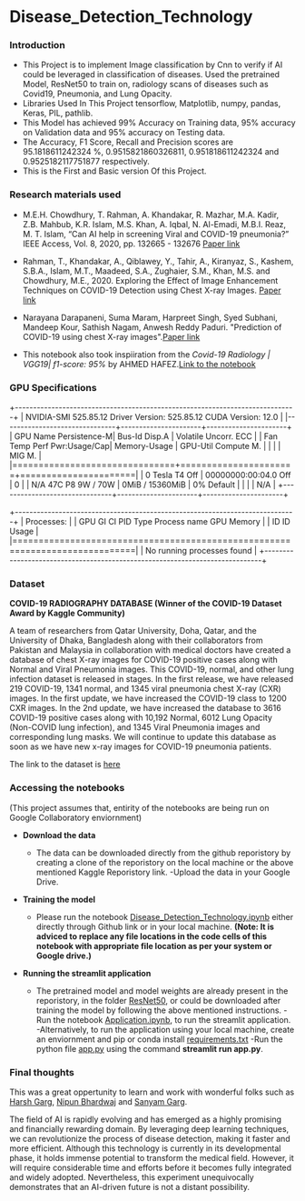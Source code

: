 # Disease_Detection_Technology

### Introduction

* This Project is to implement Image classification by Cnn to verify if AI could be leveraged in classification of diseases. Used the pretrained Model, ResNet50 to train on, radiology scans of diseases such as Covid19, Pneumonia, and Lung Opacity.
* Libraries Used In This Project tensorflow, Matplotlib, numpy, pandas, Keras, PIL, pathlib.
* This Model has achieved 99% Accuracy on Training data, 95% accuracy on Validation data and 95% accuracy on Testing data.
* The Accuracy, F1 Score, Recall and Precision scores are 95.1818611242324 %, 0.9515821860326811, 0.951818611242324 and 0.9525182117751877 respectively.
* This is the First and Basic version Of this Project.

### Research materials used

* M.E.H. Chowdhury, T. Rahman, A. Khandakar, R. Mazhar, M.A. Kadir, Z.B. Mahbub, K.R. Islam, M.S. Khan, A. Iqbal, N. Al-Emadi, M.B.I. Reaz, M. T. Islam, “Can AI help in screening Viral and COVID-19 pneumonia?” IEEE Access, Vol. 8, 2020, pp. 132665 - 132676 [Paper link](https://ieeexplore.ieee.org/document/9144185)

* Rahman, T., Khandakar, A., Qiblawey, Y., Tahir, A., Kiranyaz, S., Kashem, S.B.A., Islam, M.T., Maadeed, S.A., Zughaier, S.M., Khan, M.S. and Chowdhury, M.E., 2020. Exploring the Effect of Image Enhancement Techniques on COVID-19 Detection using Chest X-ray Images. [Paper link](https://www.sciencedirect.com/science/article/pii/S001048252100113X)

* Narayana Darapaneni, Suma Maram, Harpreet Singh, Syed Subhani, Mandeep Kour, Sathish Nagam, Anwesh Reddy Paduri. "Prediction of COVID-19 using chest X-ray images".[Paper link](https://arxiv.org/abs/2204.03849v1)

* This notebook also took inspiiration from the *Covid-19 Radiology | VGG19| f1-score: 95%* by AHMED HAFEZ.[Link to the notebook](https://www.kaggle.com/code/ahmedtronic/covid-19-radiology-vgg19-f1-score-95)

### GPU Specifications
+-----------------------------------------------------------------------------+
| NVIDIA-SMI 525.85.12    Driver Version: 525.85.12    CUDA Version: 12.0     |
|-------------------------------+----------------------+----------------------+
| GPU  Name        Persistence-M| Bus-Id        Disp.A | Volatile Uncorr. ECC |
| Fan  Temp  Perf  Pwr:Usage/Cap|         Memory-Usage | GPU-Util  Compute M. |
|                               |                      |               MIG M. |
|===============================+======================+======================|
|   0  Tesla T4            Off  | 00000000:00:04.0 Off |                    0 |
| N/A   47C    P8     9W /  70W |      0MiB / 15360MiB |      0%      Default |
|                               |                      |                  N/A |
+-------------------------------+----------------------+----------------------+
                                                                               
+-----------------------------------------------------------------------------+
| Processes:                                                                  |
|  GPU   GI   CI        PID   Type   Process name                  GPU Memory |
|        ID   ID                                                   Usage      |
|=============================================================================|
|  No running processes found                                                 |
+-----------------------------------------------------------------------------+

### Dataset

**COVID-19 RADIOGRAPHY DATABASE (Winner of the COVID-19 Dataset Award by Kaggle Community)**

A team of researchers from Qatar University, Doha, Qatar, and the University of Dhaka, Bangladesh along with their collaborators from Pakistan and Malaysia in collaboration with medical doctors have created a database of chest X-ray images for COVID-19 positive cases along with Normal and Viral Pneumonia images. This COVID-19, normal, and other lung infection dataset is released in stages. In the first release, we have released 219 COVID-19, 1341 normal, and 1345 viral pneumonia chest X-ray (CXR) images. In the first update, we have increased the COVID-19 class to 1200 CXR images. In the 2nd update, we have increased the database to 3616 COVID-19 positive cases along with 10,192 Normal, 6012 Lung Opacity (Non-COVID lung infection), and 1345 Viral Pneumonia images and corresponding lung masks. We will continue to update this database as soon as we have new x-ray images for COVID-19 pneumonia patients.

The link to the dataset is [here](https://www.kaggle.com/datasets/tawsifurrahman/covid19-radiography-database)

### Accessing the notebooks

(This project assumes that, entirity of the notebooks are being run on Google Collaboratory enviornment)

* **Download the data**
    - The data can be downloaded directly from the github reporistory by creating a clone of the reporistory on the local machine or the above mentioned Kaggle Reporistory link.
    -Upload the data in your Google Drive.

* **Training the model**
    - Please run the notebook [Disease_Detection_Technology.ipynb](https://github.com/KT2001/Disease_Detection_Technology/blob/master/DDT_Transfer_learning_Tensorflow.ipynb) either directly through Github link or in your local machine.
**(Note: It is adviced to replace any file locations in the code cells of this notebook with appropriate file location as per your system or Google drive.)**

* **Running the streamlit application** 
    - The pretrained model and model weights are already present in the reporistory, in the folder [ResNet50](https://github.com/KT2001/Disease_Detection_Technology/tree/master/ResNet50), or could be downloaded after training the model by following the above mentioned instructions.
    -Run the notebook [Application.ipynb](https://github.com/KT2001/Disease_Detection_Technology/blob/master/Application.ipynb), to run the streamlit application.
    -Alternatively, to run the application using your local machine, create an enviornment and  pip or conda install [requirements.txt](https://github.com/KT2001/Disease_Detection_Technology/blob/master/requirements.txt)
    -Run the python file [app.py](https://github.com/KT2001/Disease_Detection_Technology/blob/master/app.py) using the command **streamlit run app.py**.

### Final thoughts

This was a great oppertunity to learn and work with wonderful folks such as [Harsh Garg](https://www.linkedin.com/in/iofficialharshgarg/), [Nipun Bhardwaj](https://github.com/Nipun-Bhardwaj) and [Sanyam Garg](https://www.linkedin.com/in/sanyam-garg-2767a41b1/). 

The field of AI is rapidly evolving and has emerged as a highly promising and financially rewarding domain. By leveraging deep learning techniques, we can revolutionize the process of disease detection, making it faster and more efficient. Although this technology is currently in its developmental phase, it holds immense potential to transform the medical field. However, it will require considerable time and efforts before it becomes fully integrated and widely adopted. Nevertheless, this experiment unequivocally demonstrates that an AI-driven future is not a distant possibility. 
